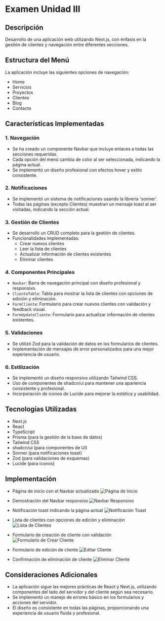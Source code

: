 # Examen Unidad III

## Descripción
Desarrollo de una aplicación web utilizando Next.js, con énfasis en la gestión de clientes y navegación entre diferentes secciones.

## Estructura del Menú
La aplicación incluye las siguientes opciones de navegación:
- Home
- Servicios
- Proyectos
- Clientes
- Blog
- Contacto

## Características Implementadas

### 1. Navegación
- Se ha creado un componente Navbar que incluye enlaces a todas las secciones requeridas.
- Cada opción del menú cambia de color al ser seleccionada, indicando la página actual.
- Se implementó un diseño profesional con efectos hover y estilo consistente.

### 2. Notificaciones
- Se implementó un sistema de notificaciones usando la librería 'sonner'.
- Todas las páginas (excepto Clientes) muestran un mensaje toast al ser visitadas, indicando la sección actual.

### 3. Gestión de Clientes
- Se desarrolló un CRUD completo para la gestión de clientes.
- Funcionalidades implementadas:
  - Crear nuevos clientes
  - Leer la lista de clientes
  - Actualizar información de clientes existentes
  - Eliminar clientes

### 4. Componentes Principales
- `Navbar`: Barra de navegación principal con diseño profesional y responsivo.
- `ClienteTable`: Tabla para mostrar la lista de clientes con opciones de edición y eliminación.
- `FormCliente`: Formulario para crear nuevos clientes con validación y feedback visual.
- `FormUpdateCliente`: Formulario para actualizar información de clientes existentes.

### 5. Validaciones
- Se utilizó Zod para la validación de datos en los formularios de clientes.
- Implementación de mensajes de error personalizados para una mejor experiencia de usuario.

### 6. Estilización
- Se implementó un diseño responsivo utilizando Tailwind CSS.
- Uso de componentes de shadcn/ui para mantener una apariencia consistente y profesional.
- Incorporación de iconos de Lucide para mejorar la estética y usabilidad.

## Tecnologías Utilizadas
- Next.js
- React
- TypeScript
- Prisma (para la gestión de la base de datos)
- Tailwind CSS
- shadcn/ui (para componentes de UI)
- Sonner (para notificaciones toast)
- Zod (para validaciones de esquemas)
- Lucide (para iconos)

## Implementación

- Página de inicio con el Navbar actualizado
![Página de Inicio](https://github.com/user-attachments/assets/a4771a31-c4b1-4160-91c9-8c9c46a9f3be)

- Demostración del Navbar responsivo
![Navbar Responsivo](https://github.com/user-attachments/assets/5a81171a-e2c3-4821-857f-7acf2b079d3f)

- Notificación toast indicando la página actual
![Notificación Toast](https://github.com/user-attachments/assets/a5c5121f-f048-4bde-b92a-7de3ffa3b232)

- Lista de clientes con opciones de edición y eliminación
![Lista de Clientes](https://github.com/user-attachments/assets/e3374133-e120-4329-addd-4b48fa25cb1f)

- Formulario de creación de cliente con validación
![Formulario de Crear Cliente](https://github.com/user-attachments/assets/67c83066-2b8c-46e5-b894-ba19605729d9)

- Formulario de edición de cliente
![Editar Cliente](https://github.com/user-attachments/assets/a02e3259-0ea3-47a0-9a3c-8dccf9b5fce3)

- Confirmación de eliminación de cliente
![Eliminar Cliente](https://github.com/user-attachments/assets/950db982-b01e-4a53-af42-cf8b4dc23349)

## Consideraciones Adicionales
- La aplicación sigue las mejores prácticas de React y Next.js, utilizando componentes del lado del servidor y del cliente según sea necesario.
- Se implementó un manejo de errores básico en los formularios y acciones del servidor.
- El diseño es consistente en todas las páginas, proporcionando una experiencia de usuario fluida y profesional.

